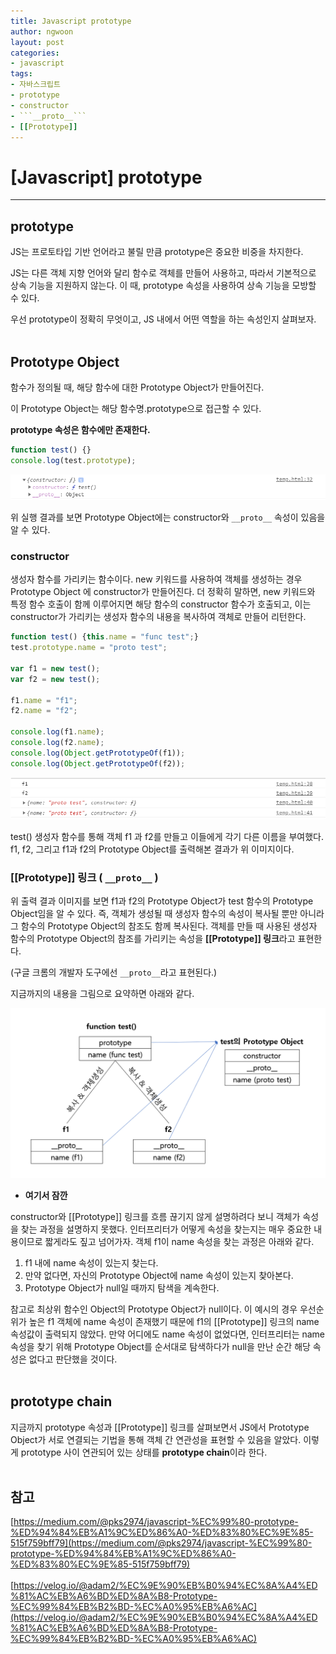 ```yaml
---
title: Javascript prototype
author: ngwoon
layout: post
categories:
- javascript
tags:
- 자바스크립트
- prototype
- constructor
- ```__proto__```
- [[Prototype]]
---
```


# [Javascript] prototype
- - -

## prototype
JS는 프로토타입 기반 언어라고 불릴 만큼 prototype은 중요한 비중을 차지한다.

JS는 다른 객체 지향 언어와 달리 함수로 객체를 만들어 사용하고, 따라서 기본적으로 상속 기능을 지원하지 않는다. 이 때, prototype 속성을 사용하여 상속 기능을 모방할 수 있다.

우선 prototype이 정확히 무엇이고, JS 내에서 어떤 역할을 하는 속성인지 살펴보자.
<br/><br/>

## Prototype Object
함수가 정의될 때, 해당 함수에 대한 Prototype Object가 만들어진다.

이 Prototype Object는 해당 함수명.prototype으로 접근할 수 있다.

**prototype 속성은 함수에만 존재한다.**

```jsx
function test() {}
console.log(test.prototype);
```

![prototype_raw](/assets/images/post/Javascript/prototype/raw_prototype.png)

위 실행 결과를 보면 Prototype Object에는 constructor와 ``````__proto__`````` 속성이 있음을 알 수 있다.
<br/>

### constructor
생성자 함수를 가리키는 함수이다. new 키워드를 사용하여 객체를 생성하는 경우 Prototype Object 에 constructor가 만들어진다. 더 정확히 말하면, new 키워드와 특정 함수 호출이 함께 이루어지면 해당 함수의 constructor 함수가 호출되고, 이는 constructor가 가리키는 생성자 함수의 내용을 복사하여 객체로 만들어 리턴한다.

```jsx
function test() {this.name = "func test";}
test.prototype.name = "proto test";

var f1 = new test();
var f2 = new test();

f1.name = "f1";
f2.name = "f2";

console.log(f1.name);
console.log(f2.name);
console.log(Object.getPrototypeOf(f1));
console.log(Object.getPrototypeOf(f2));
```

![prototype_object](/assets/images/post/Javascript/prototype/prototype_object.png)

test() 생성자 함수를 통해 객체 f1 과 f2를 만들고 이들에게 각기 다른 이름을 부여했다. f1, f2, 그리고 f1과 f2의 Prototype Object를 출력해본 결과가 위 이미지이다.
<br/>

### [[Prototype]] 링크 ( ```__proto__``` )
위 출력 결과 이미지를 보면 f1과 f2의 Prototype Object가 test 함수의 Prototype Object임을 알 수 있다. 즉, 객체가 생성될 때 생성자 함수의 속성이 복사될 뿐만 아니라 그 함수의 Prototype Object의 참조도 함께 복사된다. 객체를 만들 때 사용된 생성자 함수의 Prototype Object의 참조를 가리키는 속성을 **[[Prototype]] 링크**라고 표현한다. 

(구글 크롬의 개발자 도구에선 ```__proto__```라고 표현된다.)

지금까지의 내용을 그림으로 요약하면 아래와 같다.

![summary](/assets/images/post/Javascript/prototype/summary.png)
<br/>

- **여기서 잠깐**

constructor와 [[Prototype]] 링크를 흐름 끊기지 않게 설명하려다 보니 객체가 속성을 찾는 과정을 설명하지 못했다. 인터프리터가 어떻게 속성을 찾는지는 매우 중요한 내용이므로 짧게라도 짚고 넘어가자. 객체 f1이 name 속성을 찾는 과정은 아래와 같다.

1. f1 내에 name 속성이 있는지 찾는다.
2. 만약 없다면, 자신의 Prototype Object에 name 속성이 있는지 찾아본다.
3. Prototype Object가 null일 때까지 탐색을 계속한다.

참고로 최상위 함수인 Object의 Prototype Object가 null이다. 이 예시의 경우 우선순위가 높은 f1 객체에 name 속성이 존재했기 때문에 f1의 [[Prototype]] 링크의 name 속성값이 출력되지 않았다. 만약 어디에도 name 속성이 없었다면, 인터프리터는 name속성을 찾기 위해 Prototype Object를 순서대로 탐색하다가 null을 만난 순간 해당 속성은 없다고 판단했을 것이다.
<br/><br/>

## prototype chain
지금까지 prototype 속성과 [[Prototype]] 링크를 살펴보면서 JS에서 Prototype Object가 서로 연결되는 기법을 통해 객체 간 연관성을 표현할 수 있음을 알았다. 이렇게 prototype 사이 연관되어 있는 상태를 **prototype chain**이라 한다.
<br/><br/>

## 참고
[https://medium.com/@pks2974/javascript-%EC%99%80-prototype-%ED%94%84%EB%A1%9C%ED%86%A0-%ED%83%80%EC%9E%85-515f759bff79](https://medium.com/@pks2974/javascript-%EC%99%80-prototype-%ED%94%84%EB%A1%9C%ED%86%A0-%ED%83%80%EC%9E%85-515f759bff79)
<br/><br/>
[https://velog.io/@adam2/%EC%9E%90%EB%B0%94%EC%8A%A4%ED%81%AC%EB%A6%BD%ED%8A%B8-Prototype-%EC%99%84%EB%B2%BD-%EC%A0%95%EB%A6%AC](https://velog.io/@adam2/%EC%9E%90%EB%B0%94%EC%8A%A4%ED%81%AC%EB%A6%BD%ED%8A%B8-Prototype-%EC%99%84%EB%B2%BD-%EC%A0%95%EB%A6%AC)